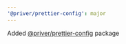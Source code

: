 ```yaml
---
'@priver/prettier-config': major
---
```


Added [@priver/prettier-config](https://www.npmjs.com/package/@priver/prettier-config) package
